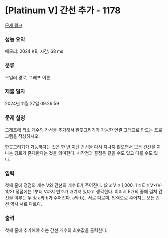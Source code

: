 # [Platinum V] 간선 추가 - 1178 

[문제 링크](https://www.acmicpc.net/problem/1178) 

### 성능 요약

메모리: 2024 KB, 시간: 68 ms

### 분류

오일러 경로, 그래프 이론

### 제출 일자

2024년 11월 27일 09:26:59

### 문제 설명

<p>그래프에 최소 개수의 간선을 추가해서 한붓그리기가 가능한 연결 그래프로 만드는 프로그램을 작성하시오.</p>

<p>한붓그리기가 가능하다는 것은 한 번 지난 간선을 다시 지나지 않으면서 모든 간선을 지나는 경로가 존재한다는 것을 의미한다. 시작점과 끝점은 같을 수도 있고 다를 수도 있다.</p>

### 입력 

 <p>첫째 줄에 정점의 개수 V와 간선의 개수 E가 주어진다. (2 ≤ V ≤ 1,000, 1 ≤ E ≤ V×(V-1)/2) 정점에는 1부터 V까지 번호가 매겨져 있다고 생각한다. 이어서 E개의 줄에 걸쳐 간선을 이루는 두 점 a와 b가 주어진다. a와 b는 서로 다르며, 입력으로 주어지는 모든 간선 역시 서로 다르다.</p>

### 출력 

 <p>첫째 줄에 추가해야 하는 간선 개수의 최솟값을 출력한다.</p>

